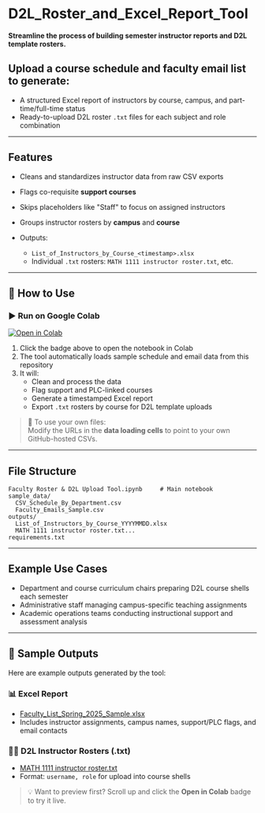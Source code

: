 # D2L_Roster_and_Excel_Report_Tool

**Streamline the process of building semester instructor reports and D2L template rosters.**

## Upload a course schedule and faculty email list to generate:

* A structured Excel report of instructors by course, campus, and part-time/full-time status
* Ready-to-upload D2L roster `.txt` files for each subject and role combination

---

## Features

* Cleans and standardizes instructor data from raw CSV exports
* Flags co-requisite **support courses** 
* Skips placeholders like "Staff" to focus on assigned instructors
* Groups instructor rosters by **campus** and **course**
* Outputs:

  * `List_of_Instructors_by_Course_<timestamp>.xlsx`
  * Individual `.txt` rosters: `MATH 1111 instructor roster.txt`, etc.

---

## 📁 How to Use

### ▶️ Run on Google Colab
[![Open in Colab](https://colab.research.google.com/assets/colab-badge.svg)](https://colab.research.google.com/github/brownt47/faculty_lists/blob/main/D2L_Roster_and_Excel_Report_Tool.ipynb)

1. Click the badge above to open the notebook in Colab  
2. The tool automatically loads sample schedule and email data from this repository  
3. It will:
   - Clean and process the data
   - Flag support and PLC-linked courses
   - Generate a timestamped Excel report
   - Export `.txt` rosters by course for D2L template uploads

> 🔧 To use your own files:  
> Modify the URLs in the **data loading cells** to point to your own GitHub-hosted CSVs.
---

## File Structure

```text
Faculty Roster & D2L Upload Tool.ipynb     # Main notebook
sample_data/
  CSV_Schedule_By_Department.csv
  Faculty_Emails_Sample.csv
outputs/
  List_of_Instructors_by_Course_YYYYMMDD.xlsx
  MATH 1111 instructor roster.txt...
requirements.txt
```

---

## Example Use Cases

* Department and course curriculum chairs preparing D2L course shells each semester  
* Administrative staff managing campus-specific teaching assignments  
* Academic operations teams conducting instructional support and assessment analysis

---

## 📌 Sample Outputs

Here are example outputs generated by the tool:

### 📊 Excel Report
- [Faculty_List_Spring_2025_Sample.xlsx](https://github.com/brownt47/faculty_lists/blob/main/sample_outputs/Faculty_List_Spring_2025_Sample.xlsx)
- Includes instructor assignments, campus names, support/PLC flags, and email contacts

### 🧑‍🏫 D2L Instructor Rosters (.txt)
- [MATH 1111 instructor roster.txt](https://github.com/brownt47/faculty_lists/blob/main/sample_outputs/MATH_1111_instructor_roster.txt)
- Format: `username, role` for upload into course shells

> 💡 Want to preview first? Scroll up and click the **Open in Colab** badge to try it live.
